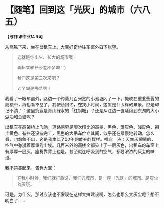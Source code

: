 # 【随笔】回到这「光灰」的城市（六八五）

**【写作课作业C.46】**

从高铁下来，坐在出租车上，大宝好奇地往车窗外四下张望。

> 这就是你出生、长大的城市哦！
>
> 看起来和长沙差不多嘛：）
>
> 我们这是第三次来吧？
>
> 这个湖是哪里啊？

我看了一眼车窗外，路边一个约莫几百米宽的小池塘闪了一下，掩映在重重叠叠的高楼中，再也看不见了。我使劲回忆，在我小时候，这里是什么样的景象。但是却记不清了：这里究竟是青山绿水的「红钢城」？还是从江边一直延绵到东湖的大小湖泊和鱼塘呢？

出租车在高架桥上飞驰，道路两旁是廖次栉比的高楼，黑色、深灰色、浅灰色、褐土黄色、有些还没有完工，黑色的大吊车伫立其间，似乎还在缓慢地转动。怎么看，也想象不出，这是我生长了20年的故乡的模样。唯有一点：天空灰蒙蒙的，空气中弥漫着厚重的尘埃。几百米外的高楼全都染上了一层灰色，出租车的车窗上有厚厚一层灰，座椅靠背上也是。甚至就连呼吸到的空气，都是浓浓的灰尘的味道。

我不禁笑起来，告诉大宝：

> 在我小时候，我们就打趣说，我们的城市，是一座「光灰」的城市。是灰尘的灰哦。

可是，为什么，那时应该也不像现在这样大搞建设啊，怎么也那么大灰尘呢？想不明白了……